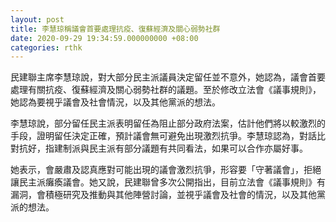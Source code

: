 ```yaml
---
layout: post
title: 李慧琼稱議會首要處理抗疫、復蘇經濟及關心弱勢社群
date: 2020-09-29 19:34:59.000000000 +08:00
categories: rthk
---
```


民建聯主席李慧琼說，對大部分民主派議員決定留任並不意外，她認為，議會首要處理有關抗疫、復蘇經濟及關心弱勢社群的議題。至於修改立法會《議事規則》，她認為要視乎議會及社會情況，以及其他黨派的想法。

李慧琼說，部分留任民主派表明留任為阻止部分政府法案，估計他們將以較激烈的手段，證明留任決定正確，預計議會無可避免出現激烈抗爭。李慧琼認為，對話比對抗好，指建制派與民主派有部分議題有共同看法，如果可以合作亦屬好事。

她表示，會嚴肅及認真應對可能出現的議會激烈抗爭，形容要「守著議會」，拒絕讓民主派癱瘓議會。她又說，民建聯曾多次公開指出，目前立法會《議事規則》有漏洞，會積極研究及推動與其他陣營討論，並視乎議會及社會的情況，以及其他黨派的想法。
